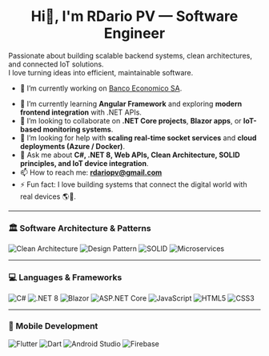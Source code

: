 
<h1 align="center">Hi👋, I'm RDario PV — Software Engineer</h1> 


Passionate about building scalable backend systems, clean architectures, and connected IoT solutions.  
I love turning ideas into efficient, maintainable software.

<!--**rdariopv/rdariopv** is a ✨ _special_ ✨ repository because its `README.md` (this file) appears on your GitHub profile.

Here are some ideas to get you started: -->
<!--

---

### 🧰 Tools & Platforms
![Visual Studio](https://img.shields.io/badge/Visual_Studio-5C2D91?logo=visual-studio&logoColor=white)
![VS Code](https://img.shields.io/badge/VS_Code-007ACC?logo=visual-studio-code&logoColor=white)
![Git](https://img.shields.io/badge/Git-F05032?logo=git&logoColor=white)
![GitHub](https://img.shields.io/badge/GitHub-181717?logo=github&logoColor=white)
![Docker](https://img.shields.io/badge/Docker-2496ED?logo=docker&logoColor=white)
![WSL](https://img.shields.io/badge/WSL-0078D6?logo=windows&logoColor=white)

---

### 🗄️ Databases
![SQL Server](https://img.shields.io/badge/SQL_Server-CC2927?logo=microsoft-sql-server&logoColor=white)
![PostgreSQL](https://img.shields.io/badge/PostgreSQL-316192?logo=postgresql&logoColor=white)
![SQLite](https://img.shields.io/badge/SQLite-07405E?logo=sqlite&logoColor=white)
![MongoDB](https://img.shields.io/badge/MongoDB-47A248?logo=mongodb&logoColor=white)

---


-->

- 🔭 I’m currently working on [Banco Economico SA](https://baneco.com.bo).
<!--[![BANCO ECONOMICO SA.](https://img.shields.io/badge/BANCO_ECONOMICO_SA.-D43030?style=for-the-badge&logoColor=white)](https://www.baneco.com.bo/)-->



- 🌱 I’m currently learning **Angular Framework** and exploring **modern frontend integration** with .NET APIs.
- 👯 I’m looking to collaborate on **.NET Core projects**, **Blazor apps**, or **IoT-based monitoring systems**.
- 🤔 I’m looking for help with **scaling real-time socket services** and **cloud deployments (Azure / Docker)**.
- 💬 Ask me about **C#, .NET 8, Web APIs, Clean Architecture, SOLID principles, and IoT device integration**.
- 📫 How to reach me: **rdariopv@gmail.com**
- ⚡ Fun fact: I love building systems that connect the digital world with real devices 🌎🔌.

---

### 🏛️ Software Architecture & Patterns

![Clean Architecture](https://img.shields.io/badge/Clean_Architecture-3A7CA5?logo=architecture&logoColor=white)
![Design Pattern](https://img.shields.io/badge/Design_Pattern-4B0082?logo=dotnet&logoColor=white)
![SOLID](https://img.shields.io/badge/SOLID_Principles-008000?logo=codeforces&logoColor=white)
![Microservices](https://img.shields.io/badge/Microservices-00BFAE?logo=microsoft-azure&logoColor=white)

---

### 💻 Languages & Frameworks
![C#](https://img.shields.io/badge/C%23-239120?logo=c-sharp&logoColor=white)
![.NET 8](https://img.shields.io/badge/.NET-8.0-blue?logo=dotnet)
![Blazor](https://img.shields.io/badge/Blazor-512BD4?logo=blazor&logoColor=white)
![ASP.NET Core](https://img.shields.io/badge/ASP.NET_Core-5C2D91?logo=dotnet&logoColor=white)
![JavaScript](https://img.shields.io/badge/JavaScript-F7DF1E?logo=javascript&logoColor=black)
![HTML5](https://img.shields.io/badge/HTML5-E34F26?logo=html5&logoColor=white)
![CSS3](https://img.shields.io/badge/CSS3-1572B6?logo=css3&logoColor=white)

---

### 🧩 Mobile Development
![Flutter](https://img.shields.io/badge/Flutter-%2302569B.svg?logo=flutter&logoColor=white)
![Dart](https://img.shields.io/badge/Dart-%230175C2.svg?logo=dart&logoColor=white)
![Android Studio](https://img.shields.io/badge/Android_Studio-3DDC84?logo=android-studio&logoColor=white)
![Firebase](https://img.shields.io/badge/Firebase-ffca28?logo=firebase&logoColor=black)

